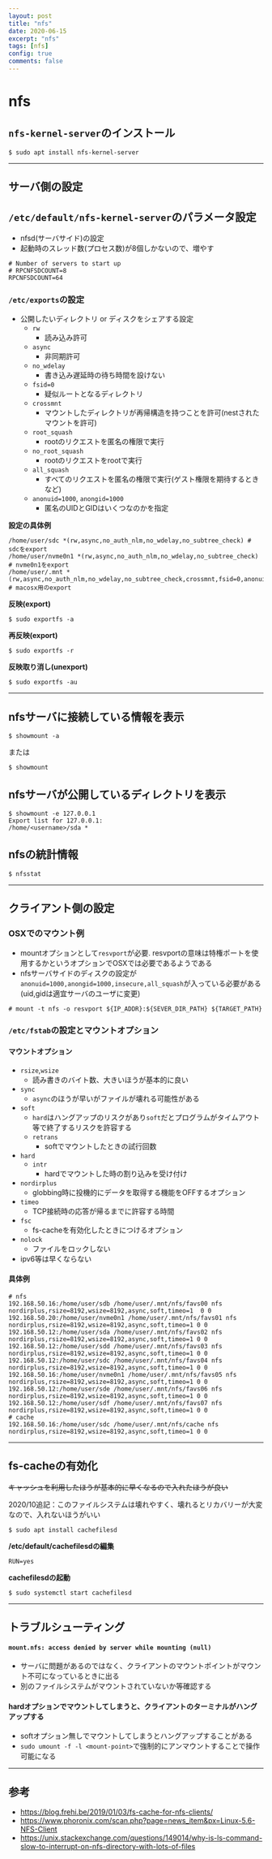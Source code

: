 ```yaml
---
layout: post
title: "nfs"
date: 2020-06-15
excerpt: "nfs"
tags: [nfs]
config: true
comments: false
---
```


# nfs

## `nfs-kernel-server`のインストール

```console
$ sudo apt install nfs-kernel-server
```

---

## サーバ側の設定

## `/etc/default/nfs-kernel-server`のパラメータ設定
 - nfsd(サーバサイド)の設定  
 - 起動時のスレッド数(プロセス数)が8個しかないので、増やす

```console
# Number of servers to start up
# RPCNFSDCOUNT=8
RPCNFSDCOUNT=64
```

### `/etc/exports`の設定
 - 公開したいディレクトリ or ディスクをシェアする設定
   - `rw`
     - 読み込み許可
   - `async`
     - 非同期許可
   - `no_wdelay`
     - 書き込み遅延時の待ち時間を設けない
   - `fsid=0`
     - 疑似ルートとなるディレクトリ
   - `crossmnt`
     - マウントしたディレクトリが再帰構造を持つことを許可(nestされたマウントを許可)
   - `root_squash`
     - rootのリクエストを匿名の権限で実行
   - `no_root_squash`
     - rootのリクエストをrootで実行
   - `all_squash`
     - すべてのリクエストを匿名の権限で実行(ゲスト権限を期待するときなど)
   - `anonuid=1000`, `anongid=1000`
     - 匿名のUIDとGIDはいくつなのかを指定

**設定の具体例**  
```console
/home/user/sdc *(rw,async,no_auth_nlm,no_wdelay,no_subtree_check) # sdcをexport
/home/user/nvme0n1 *(rw,async,no_auth_nlm,no_wdelay,no_subtree_check) # nvme0n1をexport
/home/user/.mnt *(rw,async,no_auth_nlm,no_wdelay,no_subtree_check,crossmnt,fsid=0,anonuid=1000,anongid=1000,insecure,all_squash) # macosx用のexport
```

**反映(export)**  
```console
$ sudo exportfs -a
```

**再反映(export)**  
```console
$ sudo exportfs -r
```

**反映取り消し(unexport)**  
```console
$ sudo exportfs -au
```

---

## nfsサーバに接続している情報を表示

```console
$ showmount -a
```
または
```console
$ showmount
```

## nfsサーバが公開しているディレクトリを表示

```console
$ showmount -e 127.0.0.1
Export list for 127.0.0.1:
/home/<username>/sda *
```

## nfsの統計情報

```console
$ nfsstat
```

---

## クライアント側の設定
### OSXでのマウント例
 - mountオプションとして`resvport`が必要. resvportの意味は特権ポートを使用するかというオプションでOSXでは必要であるようである 
 - nfsサーバサイドのディスクの設定が`anonuid=1000,anongid=1000,insecure,all_squash`が入っている必要がある(uid,gidは適宜サーバのユーザに変更)

```console
# mount -t nfs -o resvport ${IP_ADDR}:${SEVER_DIR_PATH} ${TARGET_PATH}
```

### `/etc/fstab`の設定とマウントオプション

#### マウントオプション
 - `rsize`,`wsize`
   - 読み書きのバイト数、大きいほうが基本的に良い  
 - `sync`
   - `async`のほうが早いがファイルが壊れる可能性がある
 - `soft`
   - `hard`はハングアップのリスクがあり`soft`だとプログラムがタイムアウト等で終了するリスクを許容する
   - `retrans`
     - softでマウントしたときの試行回数
 - `hard`
   - `intr`
     - hardでマウントした時の割り込みを受け付け
 - `nordirplus`
   - globbing時に投機的にデータを取得する機能をOFFするオプション
 - `timeo`
   - TCP接続時の応答が帰るまでに許容する時間
 - `fsc`
   - fs-cacheを有効化したときにつけるオプション  
 - `nolock`
   - ファイルをロックしない
 - ipv6等は早くならない

#### 具体例
```console
# nfs
192.168.50.16:/home/user/sdb /home/user/.mnt/nfs/favs00 nfs nordirplus,rsize=8192,wsize=8192,async,soft,timeo=1  0 0
192.168.50.20:/home/user/nvme0n1 /home/user/.mnt/nfs/favs01 nfs nordirplus,rsize=8192,wsize=8192,async,soft,timeo=1 0 0
192.168.50.12:/home/user/sda /home/user/.mnt/nfs/favs02 nfs nordirplus,rsize=8192,wsize=8192,async,soft,timeo=1 0 0
192.168.50.12:/home/user/sdd /home/user/.mnt/nfs/favs03 nfs nordirplus,rsize=8192,wsize=8192,async,soft,timeo=1 0 0
192.168.50.12:/home/user/sdc /home/user/.mnt/nfs/favs04 nfs nordirplus,rsize=8192,wsize=8192,async,soft,timeo=1 0 0
192.168.50.16:/home/user/nvme0n1 /home/user/.mnt/nfs/favs05 nfs nordirplus,rsize=8192,wsize=8192,async,soft,timeo=1 0 0
192.168.50.12:/home/user/sde /home/user/.mnt/nfs/favs06 nfs nordirplus,rsize=8192,wsize=8192,async,soft,timeo=1 0 0
192.168.50.12:/home/user/sdf /home/user/.mnt/nfs/favs07 nfs nordirplus,rsize=8192,wsize=8192,async,soft,timeo=1 0 0
# cache
192.168.50.16:/home/user/sdc /home/user/.mnt/nfs/cache nfs nordirplus,rsize=8192,wsize=8192,async,soft,timeo=1 0 0
```

---

## fs-cacheの有効化
~~キャッシュを利用したほうが基本的に早くなるので入れたほうが良い~~

2020/10追記：このファイルシステムは壊れやすく、壊れるとリカバリーが大変なので、入れないほうがいい

```console
$ sudo apt install cachefilesd
```

**/etc/default/cachefilesdの編集**

```console
RUN=yes
```

**cachefilesdの起動**

```console
$ sudo systemctl start cachefilesd
```

---

## トラブルシューティング

#### `mount.nfs: access denied by server while mounting (null)`
 - サーバに問題があるのではなく、クライアントのマウントポイントがマウント不可になっているときに出る
 - 別のファイルシステムがマウントされていないか等確認する

#### hardオプションでマウントしてしまうと、クライアントのターミナルがハングアップする
 - softオプション無しでマウントしてしまうとハングアップすることがある
 - `sudo umount -f -l <mount-point>`で強制的にアンマウントすることで操作可能になる

---

## 参考
 - https://blog.frehi.be/2019/01/03/fs-cache-for-nfs-clients/
 - https://www.phoronix.com/scan.php?page=news_item&px=Linux-5.6-NFS-Client
 - https://unix.stackexchange.com/questions/149014/why-is-ls-command-slow-to-interrupt-on-nfs-directory-with-lots-of-files
